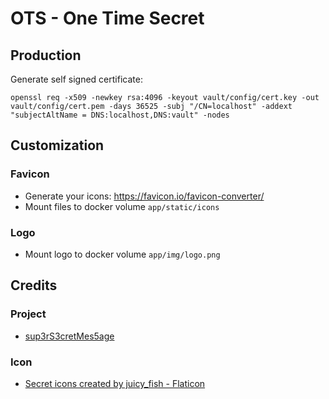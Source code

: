 # OTS - One Time Secret

## Production

Generate self signed certificate:

`openssl req -x509 -newkey rsa:4096 -keyout vault/config/cert.key -out vault/config/cert.pem -days 36525 -subj "/CN=localhost" -addext "subjectAltName = DNS:localhost,DNS:vault" -nodes`

## Customization

### Favicon

- Generate your icons: <https://favicon.io/favicon-converter/>
- Mount files to docker volume `app/static/icons`

### Logo

- Mount logo to docker volume `app/img/logo.png`

## Credits

### Project

- [sup3rS3cretMes5age](https://github.com/algolia/sup3rS3cretMes5age)

### Icon

- <a href="https://www.flaticon.com/free-icons/secret" title="secret icons">Secret icons created by juicy_fish - Flaticon</a>